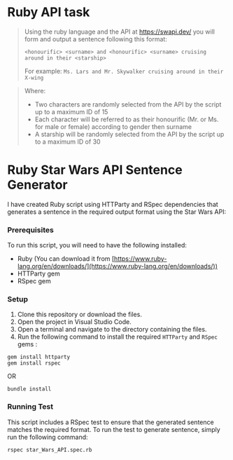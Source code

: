 # Ruby API task

>Using the ruby language and the API at https://swapi.dev/ you will form and output a sentence following this format:
>
>`<honourific> <surname> and <honourific> <surname> cruising around in their <starship>`
>
>For example:
>`Ms. Lars and Mr. Skywalker cruising around in their X-wing`

>Where:
>-	Two characters are randomly selected from the API by the script up to a maximum ID of 15
>-	Each character will be referred to as their honourific (Mr. or Ms. for male or female) according to gender then surname
>-	A starship will be randomly selected from the API by the script up to a maximum ID of 30


# Ruby Star Wars API Sentence Generator

I have created Ruby script using HTTParty and RSpec dependencies that generates a sentence in the required output format using the Star Wars API:

### Prerequisites

To run this script, you will need to have the following installed:

- Ruby (You can download it from [https://www.ruby-lang.org/en/downloads/](https://www.ruby-lang.org/en/downloads/))
- HTTParty gem
- RSpec gem

### Setup

1. Clone this repository or download the files.
2. Open the project in Visual Studio Code.
3. Open a terminal and navigate to the directory containing the files.
4. Run the following command to install the required `HTTParty` and `RSpec` gems :

```
gem install httparty
gem install rspec
```
OR
```
bundle install
```



### Running Test

This script includes a RSpec test to ensure that the generated sentence matches the required format. To run the test to generate sentence, simply run the following command:

```
rspec star_Wars_API.spec.rb
```
